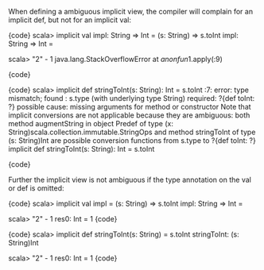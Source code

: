 When defining a ambiguous implicit view, the compiler will complain for an implicit def, but not for an implicit val:

{code}
scala> implicit val impl: String => Int = (s: String) => s.toInt
impl: String => Int = <function1>

scala> "2" - 1
java.lang.StackOverflowError
	at $anonfun$1.apply(<console>:9)

{code}

{code}
scala> implicit def stringToInt(s: String): Int = s.toInt
<console>:7: error: type mismatch;
 found   : s.type (with underlying type String)
 required: ?{def toInt: ?}
 possible cause: missing arguments for method or constructor
Note that implicit conversions are not applicable because they are ambiguous:
 both method augmentString in object Predef of type (x: String)scala.collection.immutable.StringOps
 and method stringToInt of type (s: String)Int
 are possible conversion functions from s.type to ?{def toInt: ?}
       implicit def stringToInt(s: String): Int = s.toInt

{code}

Further the implicit view is not ambiguous if the type annotation on the val or def is omitted:

{code}
scala> implicit val impl = (s: String) => s.toInt
impl: String => Int = <function1>

scala> "2" - 1
res0: Int = 1
{code}

{code}
scala> implicit def stringToInt(s: String) = s.toInt
stringToInt: (s: String)Int

scala> "2" - 1
res0: Int = 1
{code}

